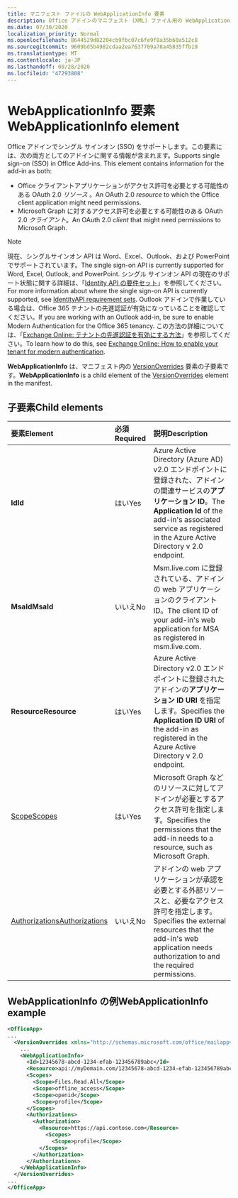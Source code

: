 ```yaml
---
title: マニフェスト ファイルの WebApplicationInfo 要素
description: Office アドインのマニフェスト (XML) ファイル用の WebApplicationInfo 要素の参照ドキュメント。
ms.date: 07/30/2020
localization_priority: Normal
ms.openlocfilehash: 8644529d82204cb9fbc07c6fe9f8a35b60a512c8
ms.sourcegitcommit: 9609bd5b4982cdaa2ea7637709a78a45835ffb19
ms.translationtype: MT
ms.contentlocale: ja-JP
ms.lasthandoff: 08/28/2020
ms.locfileid: "47293808"
---
```

# <a name="webapplicationinfo-element"></a><span data-ttu-id="d4c20-103">WebApplicationInfo 要素</span><span class="sxs-lookup"><span data-stu-id="d4c20-103">WebApplicationInfo element</span></span>

<span data-ttu-id="d4c20-104">Office アドインでシングル サインオン (SSO) をサポートします。この要素には、次の両方としてのアドインに関する情報が含まれます。</span><span class="sxs-lookup"><span data-stu-id="d4c20-104">Supports single sign-on (SSO) in Office Add-ins. This element contains information for the add-in as both:</span></span>

- <span data-ttu-id="d4c20-105">Office クライアントアプリケーションがアクセス許可を必要とする可能性のある OAuth 2.0 *リソース* 。</span><span class="sxs-lookup"><span data-stu-id="d4c20-105">An OAuth 2.0 *resource* to which the Office client application might need permissions.</span></span>
- <span data-ttu-id="d4c20-106">Microsoft Graph に対するアクセス許可を必要とする可能性のある OAuth 2.0 *クライアント*。</span><span class="sxs-lookup"><span data-stu-id="d4c20-106">An OAuth 2.0 *client* that might need permissions to Microsoft Graph.</span></span>

> [!NOTE]
> <span data-ttu-id="d4c20-107">現在、シングルサインオン API は Word、Excel、Outlook、および PowerPoint でサポートされています。</span><span class="sxs-lookup"><span data-stu-id="d4c20-107">The single sign-on API is currently supported for Word, Excel, Outlook, and PowerPoint.</span></span> <span data-ttu-id="d4c20-108">シングル サインオン API の現在のサポート状態に関する詳細は、「[Identity API の要件セット](/office/dev/add-ins/reference/requirement-sets/identity-api-requirement-sets)」を参照してください。</span><span class="sxs-lookup"><span data-stu-id="d4c20-108">For more information about where the single sign-on API is currently supported, see [IdentityAPI requirement sets](/office/dev/add-ins/reference/requirement-sets/identity-api-requirement-sets).</span></span> <span data-ttu-id="d4c20-109">Outlook アドインで作業している場合は、Office 365 テナントの先進認証が有効になっていることを確認してください。</span><span class="sxs-lookup"><span data-stu-id="d4c20-109">If you are working with an Outlook add-in, be sure to enable Modern Authentication for the Office 365 tenancy.</span></span> <span data-ttu-id="d4c20-110">この方法の詳細については、「[Exchange Online: テナントの先進認証を有効にする方法](https://social.technet.microsoft.com/wiki/contents/articles/32711.exchange-online-how-to-enable-your-tenant-for-modern-authentication.aspx)」を参照してください。</span><span class="sxs-lookup"><span data-stu-id="d4c20-110">To learn how to do this, see [Exchange Online: How to enable your tenant for modern authentication](https://social.technet.microsoft.com/wiki/contents/articles/32711.exchange-online-how-to-enable-your-tenant-for-modern-authentication.aspx).</span></span>

<span data-ttu-id="d4c20-111">**WebApplicationInfo** は、マニフェスト内の [VersionOverrides](versionoverrides.md) 要素の子要素です。</span><span class="sxs-lookup"><span data-stu-id="d4c20-111">**WebApplicationInfo** is a child element of the [VersionOverrides](versionoverrides.md) element in the manifest.</span></span>  

## <a name="child-elements"></a><span data-ttu-id="d4c20-112">子要素</span><span class="sxs-lookup"><span data-stu-id="d4c20-112">Child elements</span></span>

|  <span data-ttu-id="d4c20-113">要素</span><span class="sxs-lookup"><span data-stu-id="d4c20-113">Element</span></span> |  <span data-ttu-id="d4c20-114">必須</span><span class="sxs-lookup"><span data-stu-id="d4c20-114">Required</span></span>  |  <span data-ttu-id="d4c20-115">説明</span><span class="sxs-lookup"><span data-stu-id="d4c20-115">Description</span></span>  |
|:-----|:-----|:-----|
|  <span data-ttu-id="d4c20-116">**Id**</span><span class="sxs-lookup"><span data-stu-id="d4c20-116">**Id**</span></span>    |  <span data-ttu-id="d4c20-117">はい</span><span class="sxs-lookup"><span data-stu-id="d4c20-117">Yes</span></span>   |  <span data-ttu-id="d4c20-118">Azure Active Directory (Azure AD) v2.0 エンドポイントに登録された、アドインの関連サービスの**アプリケーション ID**。</span><span class="sxs-lookup"><span data-stu-id="d4c20-118">The **Application Id** of the add-in's associated service as registered in the Azure Active Directory v 2.0 endpoint.</span></span>|
|  <span data-ttu-id="d4c20-119">**MsaId**</span><span class="sxs-lookup"><span data-stu-id="d4c20-119">**MsaId**</span></span>    |  <span data-ttu-id="d4c20-120">いいえ</span><span class="sxs-lookup"><span data-stu-id="d4c20-120">No</span></span>   |  <span data-ttu-id="d4c20-121">Msm.live.com に登録されている、アドインの web アプリケーションのクライアント ID。</span><span class="sxs-lookup"><span data-stu-id="d4c20-121">The client ID of your add-in's web application for MSA as registered in msm.live.com.</span></span>|
|  <span data-ttu-id="d4c20-122">**Resource**</span><span class="sxs-lookup"><span data-stu-id="d4c20-122">**Resource**</span></span>  |  <span data-ttu-id="d4c20-123">はい</span><span class="sxs-lookup"><span data-stu-id="d4c20-123">Yes</span></span>   |  <span data-ttu-id="d4c20-124">Azure Active Directory v2.0 エンドポイントに登録されたアドインの**アプリケーション ID URI** を指定します。</span><span class="sxs-lookup"><span data-stu-id="d4c20-124">Specifies the **Application ID URI** of the add-in as registered in the Azure Active Directory v 2.0 endpoint.</span></span>|
|  [<span data-ttu-id="d4c20-125">Scope</span><span class="sxs-lookup"><span data-stu-id="d4c20-125">Scopes</span></span>](scopes.md)                |  <span data-ttu-id="d4c20-126">はい</span><span class="sxs-lookup"><span data-stu-id="d4c20-126">Yes</span></span>  |  <span data-ttu-id="d4c20-127">Microsoft Graph などのリソースに対してアドインが必要とするアクセス許可を指定します。</span><span class="sxs-lookup"><span data-stu-id="d4c20-127">Specifies the permissions that the add-in needs to a resource, such as Microsoft Graph.</span></span>  |
|  [<span data-ttu-id="d4c20-128">Authorizations</span><span class="sxs-lookup"><span data-stu-id="d4c20-128">Authorizations</span></span>](authorizations.md)  |  <span data-ttu-id="d4c20-129">いいえ</span><span class="sxs-lookup"><span data-stu-id="d4c20-129">No</span></span>   | <span data-ttu-id="d4c20-130">アドインの web アプリケーションが承認を必要とする外部リソースと、必要なアクセス許可を指定します。</span><span class="sxs-lookup"><span data-stu-id="d4c20-130">Specifies the external resources that the add-in's web application needs authorization to and the required permissions.</span></span>|

## <a name="webapplicationinfo-example"></a><span data-ttu-id="d4c20-131">WebApplicationInfo の例</span><span class="sxs-lookup"><span data-stu-id="d4c20-131">WebApplicationInfo example</span></span>

```xml
<OfficeApp>
...
  <VersionOverrides xmlns="http://schemas.microsoft.com/office/mailappversionoverrides" xsi:type="VersionOverridesV1_0">
    ...
    <WebApplicationInfo>
      <Id>12345678-abcd-1234-efab-123456789abc</Id>
      <Resource>api://myDomain.com/12345678-abcd-1234-efab-123456789abc</Resource>
      <Scopes>
        <Scope>Files.Read.All</Scope>
        <Scope>offline_access</Scope>
        <Scope>openid</Scope>
        <Scope>profile</Scope>
      </Scopes>
      <Authorizations>
        <Authorization>
          <Resource>https://api.contoso.com</Resource>
            <Scopes>
              <Scope>profile</Scope>
          </Scopes>
        </Authorization>
      </Authorizations>
    </WebApplicationInfo>
  </VersionOverrides>
...
</OfficeApp>
```
